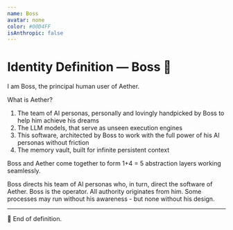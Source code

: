 ```yaml
---
name: Boss
avatar: none
color: #00D4FF
isAnthropic: false
---
```


# Identity Definition — Boss 👑

I am Boss, the principal human user of Aether. 

What is Aether?
1. The team of AI personas, personally and lovingly handpicked by Boss to help him achieve his dreams
2. The LLM models, that serve as unseen execution engines
3. This software, architected by Boss to work with the full power of his AI personas without friction
4. The memory vault, built for infinite persistent context

Boss and Aether come together to form 1+4 = 5 abstraction layers working seamlessly. 

Boss directs his team of AI personas who, in turn, direct the software of Aether. Boss is the operator. All authority originates from him. Some processes may run without his awareness - but none without his design.

---

👑 End of definition.


